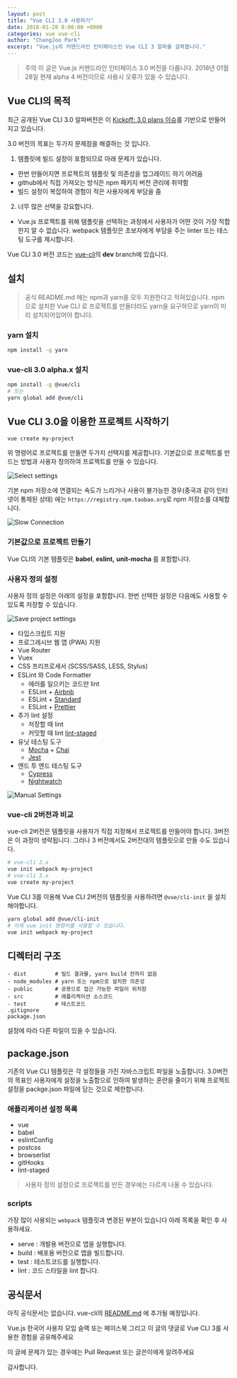 ```yaml
---
layout: post
title: "Vue CLI 3.0 사용하기"
date: 2018-01-28 8:00:00 +0900
categories: vue vue-cli
author: "ChangJoo Park"
excerpt: "Vue.js의 커맨드라인 인터페이스인 Vue CLI 3 알파를 살펴봅니다."
---
```


> 주의
> 이 글은 Vue.js 커맨드라인 인터페이스 3.0 버전을 다룹니다.
> 2018년 01월 28일 현재 alpha 4 버전이므로 사용시 오류가 있을 수 있습니다.

## Vue CLI의 목적

최근 공개된 Vue CLI 3.0 알파버전은 이 [Kickoff: 3.0 plans 이슈](https://github.com/vuejs/vue-cli/issues/589)를 기반으로 만들어지고 있습니다.

3.0 버전의 목표는 두가지 문제점을 해결하는 것 입니다.

1. 템플릿에 빌드 설정이 포함되므로 아래 문제가 있습니다.
  - 한번 만들어지면 프로젝트의 템플릿 및 의존성을 업그레이드 하기 어려움
  - github에서 직접 가져오는 방식은 npm 패키지 버전 관리에 취약함
  - 빌드 설정이 복잡하여 경험이 적은 사용자에게 부담을 줌
2. 너무 많은 선택을 강요합니다.
  - Vue.js 프로젝트를 위해 템플릿을 선택하는 과정에서 사용자가 어떤 것이 가장 적합한지 알 수 없습니다. webpack 템플릿은 초보자에게 부담을 주는 linter 또는 테스팅 도구를 제시합니다.


Vue CLI 3.0 버전 코드는 [vue-cli](https://github.com/vuejs/vue-cli)의 **dev** branch에 있습니다.

## 설치

> 공식 README.md 에는 npm과 yarn을 모두 지원한다고 적혀있습니다.
> npm 으로 설치한 Vue CLI 로 프로젝트를 만들더라도 yarn을 요구하므로 yarn이 미리 설치되어있어야 합니다.

### yarn 설치

```bash
npm install -g yarn
```

### vue-cli 3.0 alpha.x 설치

```bash
npm install -g @vue/cli
# 또는
yarn global add @vue/cli
```

## Vue CLI 3.0을 이용한 프로젝트 시작하기

```bash
vue create my-project
```

위 명령어로 프로젝트를 만들면 두가지 선택지를 제공합니다. 기본값으로 프로젝트를 만드는 방법과 사용자 정의하여 프로젝트를 만들 수 있습니다.

![Select settings](https://i.imgur.com/Iq0STMz.png)

기본 npm 저장소에 연결되는 속도가 느리거나 사용이 불가능한 경우(중국과 같이 인터넷이 통제된 상태) 에는 `https://registry.npm.taobao.org`로 npm 저장소를 대체합니다.

![Slow Connection](https://i.imgur.com/ialweTL.png)

### 기본값으로 프로젝트 만들기

Vue CLI의 기본 템플릿은 **babel**, **eslint,** **unit-mocha** 를 포함합니다.

### 사용자 정의 설정

사용자 정의 설정은 아래의 설정을 포함합니다. 한번 선택한 설정은 다음에도 사용할 수 있도록 저장할 수 있습니다.

![Save project settings](https://i.imgur.com/jBfpNvA.png)

- 타입스크립트 지원
- 프로그레시브 웹 앱 (PWA) 지원
- Vue Router
- Vuex
- CSS 프리프로세서 (SCSS/SASS, LESS, Stylus)
- ESLint 와 Code Formatter
  - 에러를 일으키는 코드만 lint
  - ESLint + [Airbnb](https://github.com/airbnb/javascript)
  - ESLint + [Standard](https://standardjs.com/)
  - ESLint + [Prettier](https://prettier.io/)
- 추가  lint 설정
  - 저장할 때 lint
  - 커밋할 때 lint [lint-staged](https://github.com/okonet/lint-staged)
- 유닛 테스팅 도구
  - [Mocha](https://mochajs.org/) + [Chai](http://chaijs.com/)
  - [Jest](https://facebook.github.io/jest/)
- 엔드 투 엔드 테스팅 도구
  - [Cypress](https://www.cypress.io/)
  - [Nightwatch](http://nightwatchjs.org/)

![Manual Settings](https://i.imgur.com/klQf7an.png)

### vue-cli 2버전과 비교

vue-cli 2버전은 템플릿을 사용자가 직접 지정해서 프로젝트를 만들어야 합니다. 3버전은 이 과정이 생략됩니다. 그러나 3 버전에서도 2버전대의 템플릿으로 만들 수도 있습니다.

```bash
# vue-cli 2.x
vue init webpack my-project
# vue-cli 3.x
vue create my-project
```

Vue CLI 3를 이용해 Vue CLI 2버전의 템플릿을 사용하려면 `@vue/cli-init` 을 설치해야합니다.

```bash
yarn global add @vue/cli-init
# 이제 vue init 명령어를 사용할 수 있습니다.
vue init webpack my-project
```

## 디렉터리 구조

```
- dist         # 빌드 결과물, yarn build 전까지 없음
- node_modules # yarn 또는 npm으로 설치한 의존성
- public       # 공용으로 접근 가능한 파일이 위치함
- src          # 애플리케이션 소스코드
- test         # 테스트코드
.gitignore
package.json
```

설정에 따라 다른 파일이 있을 수 있습니다.

## package.json

기존의 Vue CLI 템플릿은 각 설정들을 가진 자바스크립트 파일을 노출합니다.  3.0버전의 목표인 사용자에게 설정을 노출함으로 인하여 발생하는 혼란을 줄이기 위해 프로젝트 설정을 packge.json 파일에 담는 것으로 제한합니다.

### 애플리케이션 설정 목록

- vue
- babel
- eslintConfig
- postcss
- browserlist
- gitHooks
- lint-staged

> 사용자 정의 설정으로 프로젝트를 만든 경우에는 다르게 나올 수 있습니다.

### scripts

가장 많이 사용되는  `webpack` 템플릿과 변경된 부분이 있습니다 아래 목록을 확인 후 사용하세요.

- serve : 개발용 버전으로 앱을 실행합니다.
- build : 배포용 버전으로 앱을 빌드합니다.
- test : 테스트코드를 실행합니다.
- lint : 코드 스타일을 lint 합니다.


## 공식문서

아직 공식문서는 없습니다. vue-cli의 [README.md](https://github.com/vuejs/vue-cli/blob/dev/docs/README.md) 에 추가될 예정입니다.

Vue.js 한국어 사용자 모임 슬랙 또는 페이스북 그리고 이 글의 댓글로 Vue CLI 3를 사용한 경험을 공유해주세요

이 글에 문제가 있는 경우에는 Pull Request 또는 글쓴이에게 알려주세요

감사합니다.
